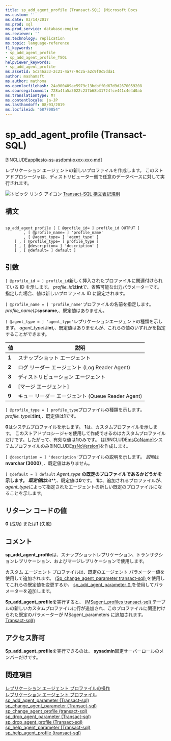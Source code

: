```yaml
---
title: sp_add_agent_profile (Transact-SQL) |Microsoft Docs
ms.custom: ''
ms.date: 03/14/2017
ms.prod: sql
ms.prod_service: database-engine
ms.reviewer: ''
ms.technology: replication
ms.topic: language-reference
f1_keywords:
- sp_add_agent_profile
- sp_add_agent_profile_TSQL
helpviewer_keywords:
- sp_add_agent_profile
ms.assetid: 5c246a33-2c21-4a77-9c2a-a2c9f0c5dda1
author: mashamsft
ms.author: mathoma
ms.openlocfilehash: 24a900409ae5979c13bdbff0d67d9d2670059208
ms.sourcegitcommit: 728a4fa5a3022c237b68b31724fce441c4e4d0ab
ms.translationtype: MT
ms.contentlocale: ja-JP
ms.lasthandoff: 08/03/2019
ms.locfileid: "68770854"
---
```

# <a name="sp_add_agent_profile-transact-sql"></a>sp_add_agent_profile (Transact-SQL)
[!INCLUDE[appliesto-ss-asdbmi-xxxx-xxx-md](../../includes/appliesto-ss-asdbmi-xxxx-xxx-md.md)]

  レプリケーション エージェントの新しいプロファイルを作成します。 このストアドプロシージャは、ディストリビューター側で任意のデータベースに対して実行されます。  
  
 ![トピック リンク アイコン](../../database-engine/configure-windows/media/topic-link.gif "トピック リンク アイコン") [Transact-SQL 構文表記規則](../../t-sql/language-elements/transact-sql-syntax-conventions-transact-sql.md)  
  
## <a name="syntax"></a>構文  
  
```  
  
sp_add_agent_profile [ [ @profile_id= ] profile_id OUTPUT ]  
        , [ @profile_name= ] 'profile_name'   
        , [ @agent_type= ] 'agent_type' ]   
    [ , [ @profile_type= ] profile_type ]  
    [ , [ @description= ] 'description' ]  
    [ , [ @default= ] default ]  
```  
  
## <a name="arguments"></a>引数  
`[ @profile_id = ] profile_id`新しく挿入されたプロファイルに関連付けられている ID を示します。 *profile_id*は**int**で、省略可能な出力パラメーターです。 指定した場合、値は新しいプロファイル ID に設定されます。  
  
`[ @profile_name = ] 'profile_name'`プロファイルの名前を指定します。 *profile_name*は**sysname**,、既定値はありません。  
  
`[ @agent_type = ] 'agent_type'`レプリケーションエージェントの種類を示します。 *agent_type*は**int**,、既定値はありませんが、これらの値のいずれかを指定することができます。  
  
|値|説明|  
|-----------|-----------------|  
|**1**|スナップショット エージェント|  
|**2**|ログ リーダー エージェント (Log Reader Agent)|  
|**3**|ディストリビューション エージェント|  
|**4**|[マージ エージェント]|  
|**9**|キュー リーダー エージェント (Queue Reader Agent)|  
  
`[ @profile_type = ] profile_type`プロファイルの種類を示します。*profile_type*は**int**,、既定値は**1**です。  
  
 **0**はシステムプロファイルを示します。 **1**は、カスタムプロファイルを示します。 このストアドプロシージャを使用して作成できるのはカスタムプロファイルだけです。したがって、有効な値は**1**のみです。 は[!INCLUDE[msCoName](../../includes/msconame-md.md)]システムプロファイルのみ[!INCLUDE[ssNoVersion](../../includes/ssnoversion-md.md)]を作成します。  
  
`[ @description = ] 'description'`プロファイルの説明を示します。 *説明*は**nvarchar (3000)** ,、既定値はありません。  
  
`[ @default = ] default` *Agent_type* **の既定のプロファイルであるかどうかを示します。 *既定値*は**bit**,、既定値は**0**です。 **1**は、追加されるプロファイルが、 *agent_type*によって指定されたエージェントの新しい既定のプロファイルになることを示します。  
  
## <a name="return-code-values"></a>リターン コードの値  
 **0** (成功) または**1** (失敗)  
  
## <a name="remarks"></a>コメント  
 **sp_add_agent_profile**は、スナップショットレプリケーション、トランザクションレプリケーション、およびマージレプリケーションで使用します。  
  
 カスタム エージェント プロファイルは、既定のエージェント パラメーター値を使用して追加されます。 [ &#40;Sp_change_agent_parameter transact-sql&#41; ](../../relational-databases/system-stored-procedures/sp-change-agent-parameter-transact-sql.md)を使用してこれらの既定値を変更するか、 [sp_add_agent_parameter &#40;&#41; ](../../relational-databases/system-stored-procedures/sp-add-agent-parameter-transact-sql.md)を使用してパラメーターを追加します。  
  
 **Sp_add_agent_profile**を実行すると、 [ &#40;MSagent_profiles transact-sql&#41; ](../../relational-databases/system-tables/msagent-profiles-transact-sql.md)テーブルの新しいカスタムプロファイルに行が追加され、このプロファイルに関連付けられた既定のパラメーターが MSagent_parameters に追加されます。 [Transact-sql&#40;&#41; ](../../relational-databases/system-tables/msagent-parameters-transact-sql.md)  
  
## <a name="permissions"></a>アクセス許可  
 **Sp_add_agent_profile**を実行できるのは、 **sysadmin**固定サーバーロールのメンバーだけです。  
  
## <a name="see-also"></a>関連項目  
 [レプリケーション エージェント プロファイルの操作](../../relational-databases/replication/agents/work-with-replication-agent-profiles.md)   
 [レプリケーション エージェント プロファイル](../../relational-databases/replication/agents/replication-agent-profiles.md)   
 [sp_add_agent_parameter &#40;Transact-sql&#41;](../../relational-databases/system-stored-procedures/sp-add-agent-parameter-transact-sql.md)   
 [sp_change_agent_parameter &#40;Transact-sql&#41;](../../relational-databases/system-stored-procedures/sp-change-agent-parameter-transact-sql.md)   
 [sp_change_agent_profile &#40;transact-sql&#41;](../../relational-databases/system-stored-procedures/sp-change-agent-profile-transact-sql.md)   
 [sp_drop_agent_parameter &#40;Transact-sql&#41;](../../relational-databases/system-stored-procedures/sp-drop-agent-parameter-transact-sql.md)   
 [sp_drop_agent_profile &#40;Transact-sql&#41;](../../relational-databases/system-stored-procedures/sp-drop-agent-profile-transact-sql.md)   
 [sp_help_agent_parameter &#40;Transact-sql&#41;](../../relational-databases/system-stored-procedures/sp-help-agent-parameter-transact-sql.md)   
 [sp_help_agent_profile &#40;transact-sql&#41;](../../relational-databases/system-stored-procedures/sp-help-agent-profile-transact-sql.md)  
  
  

